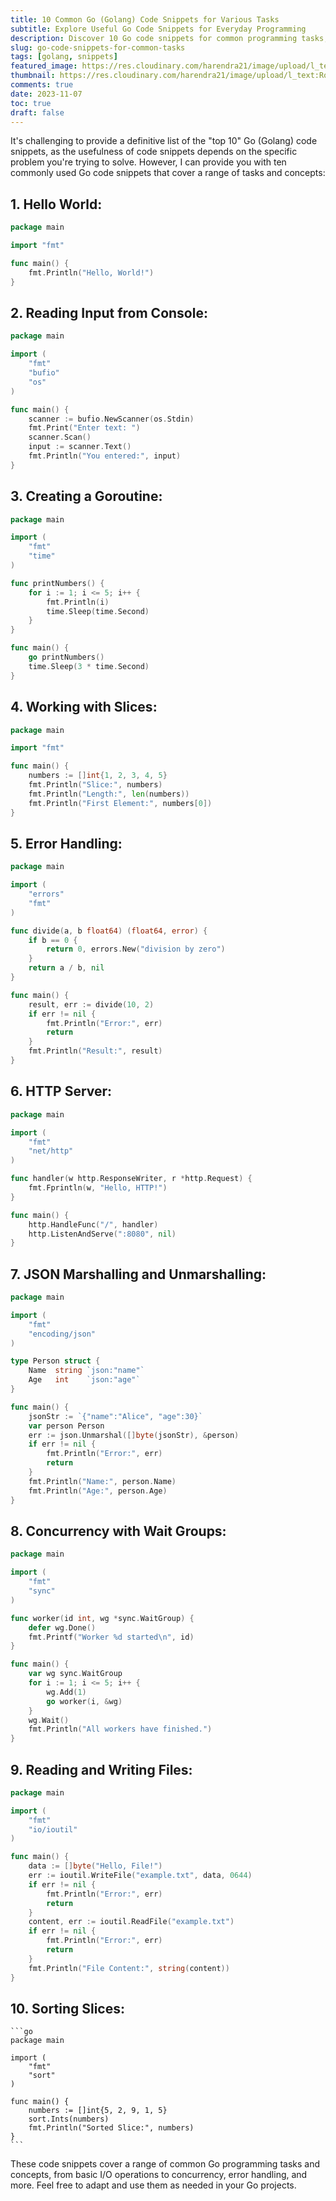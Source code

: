 ```yaml
---
title: 10 Common Go (Golang) Code Snippets for Various Tasks
subtitle: Explore Useful Go Code Snippets for Everyday Programming
description: Discover 10 Go code snippets for common programming tasks, including Hello World, input handling, goroutines, slices, error handling, HTTP servers, JSON operations, concurrency, file I/O, and sorting. Use these snippets to simplify your Go development.
slug: go-code-snippets-for-common-tasks
tags: [golang, snippets]
featured_image: https://res.cloudinary.com/harendra21/image/upload/l_text:Roboto_45_bold:10%20Common%20Go%20(Golang)%20Code%20Snippets,co_rgb:fff/golangwithexample/bg5.png
thumbnail: https://res.cloudinary.com/harendra21/image/upload/l_text:Roboto_45_bold:10%20Common%20Go%20(Golang)%20Code%20Snippets,co_rgb:fff/golangwithexample/bg5.png
comments: true
date: 2023-11-07
toc: true
draft: false
---
```



It's challenging to provide a definitive list of the "top 10" Go (Golang) code snippets, as the usefulness of code snippets depends on the specific problem you're trying to solve. However, I can provide you with ten commonly used Go code snippets that cover a range of tasks and concepts:

## 1. **Hello World:**
   
   ```go
   package main

   import "fmt"

   func main() {
       fmt.Println("Hello, World!")
   }
   ```

## 2. **Reading Input from Console:**
   ```go
   package main

   import (
       "fmt"
       "bufio"
       "os"
   )

   func main() {
       scanner := bufio.NewScanner(os.Stdin)
       fmt.Print("Enter text: ")
       scanner.Scan()
       input := scanner.Text()
       fmt.Println("You entered:", input)
   }
   ```

## 3. **Creating a Goroutine:**
   ```go
   package main

   import (
       "fmt"
       "time"
   )

   func printNumbers() {
       for i := 1; i <= 5; i++ {
           fmt.Println(i)
           time.Sleep(time.Second)
       }
   }

   func main() {
       go printNumbers()
       time.Sleep(3 * time.Second)
   }
   ```

## 4. **Working with Slices:**
   ```go
   package main

   import "fmt"

   func main() {
       numbers := []int{1, 2, 3, 4, 5}
       fmt.Println("Slice:", numbers)
       fmt.Println("Length:", len(numbers))
       fmt.Println("First Element:", numbers[0])
   }
   ```

## 5. **Error Handling:**
   ```go
   package main

   import (
       "errors"
       "fmt"
   )

   func divide(a, b float64) (float64, error) {
       if b == 0 {
           return 0, errors.New("division by zero")
       }
       return a / b, nil
   }

   func main() {
       result, err := divide(10, 2)
       if err != nil {
           fmt.Println("Error:", err)
           return
       }
       fmt.Println("Result:", result)
   }
   ```

## 6. **HTTP Server:**
   ```go
   package main

   import (
       "fmt"
       "net/http"
   )

   func handler(w http.ResponseWriter, r *http.Request) {
       fmt.Fprintln(w, "Hello, HTTP!")
   }

   func main() {
       http.HandleFunc("/", handler)
       http.ListenAndServe(":8080", nil)
   }
   ```

## 7. **JSON Marshalling and Unmarshalling:**
   ```go
   package main

   import (
       "fmt"
       "encoding/json"
   )

   type Person struct {
       Name  string `json:"name"`
       Age   int    `json:"age"`
   }

   func main() {
       jsonStr := `{"name":"Alice", "age":30}`
       var person Person
       err := json.Unmarshal([]byte(jsonStr), &person)
       if err != nil {
           fmt.Println("Error:", err)
           return
       }
       fmt.Println("Name:", person.Name)
       fmt.Println("Age:", person.Age)
   }
   ```

## 8. **Concurrency with Wait Groups:**
   ```go
   package main

   import (
       "fmt"
       "sync"
   )

   func worker(id int, wg *sync.WaitGroup) {
       defer wg.Done()
       fmt.Printf("Worker %d started\n", id)
   }

   func main() {
       var wg sync.WaitGroup
       for i := 1; i <= 5; i++ {
           wg.Add(1)
           go worker(i, &wg)
       }
       wg.Wait()
       fmt.Println("All workers have finished.")
   }
   ```

## 9. **Reading and Writing Files:**
   ```go
   package main

   import (
       "fmt"
       "io/ioutil"
   )

   func main() {
       data := []byte("Hello, File!")
       err := ioutil.WriteFile("example.txt", data, 0644)
       if err != nil {
           fmt.Println("Error:", err)
           return
       }
       content, err := ioutil.ReadFile("example.txt")
       if err != nil {
           fmt.Println("Error:", err)
           return
       }
       fmt.Println("File Content:", string(content))
   }
   ```

## 10. **Sorting Slices:**
    ```go
    package main

    import (
        "fmt"
        "sort"
    )

    func main() {
        numbers := []int{5, 2, 9, 1, 5}
        sort.Ints(numbers)
        fmt.Println("Sorted Slice:", numbers)
    }
    ```

These code snippets cover a range of common Go programming tasks and concepts, from basic I/O operations to concurrency, error handling, and more. Feel free to adapt and use them as needed in your Go projects.
